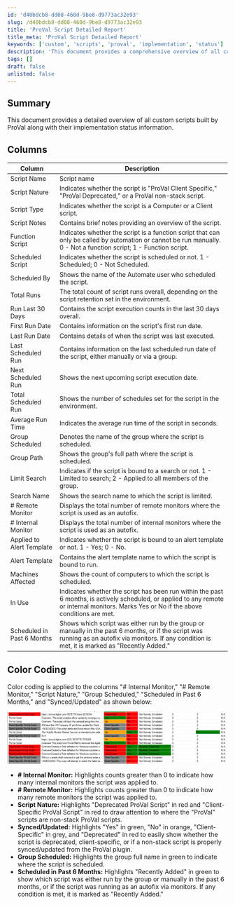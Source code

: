 ```yaml
---
id: 'd40bdcb8-dd08-460d-9be8-d9773ac32e93'
slug: /d40bdcb8-dd08-460d-9be8-d9773ac32e93
title: 'ProVal Script Detailed Report'
title_meta: 'ProVal Script Detailed Report'
keywords: ['custom', 'scripts', 'proval', 'implementation', 'status']
description: 'This document provides a comprehensive overview of all custom scripts built by ProVal, detailing their implementation status and various attributes, including execution counts, scheduling information, and color coding for easy identification of script characteristics.'
tags: []
draft: false
unlisted: false
---
```


## Summary

This document provides a detailed overview of all custom scripts built by ProVal along with their implementation status information.

## Columns

| Column                    | Description                                                                                                                                                        |
|--------------------------|--------------------------------------------------------------------------------------------------------------------------------------------------------------------|
| Script Name               | Script name                                                                                                                                                       |
| Script Nature            | Indicates whether the script is "ProVal Client Specific," "ProVal Deprecated," or a ProVal non-stack script.                                                      |
| Script Type               | Indicates whether the script is a Computer or a Client script.                                                                                                |
| Script Notes             | Contains brief notes providing an overview of the script.                                                                                                     |
| Function Script           | Indicates whether the script is a function script that can only be called by automation or cannot be run manually. 0 - Not a function script; 1 - Function script. |
| Scheduled Script          | Indicates whether the script is scheduled or not. 1 - Scheduled; 0 - Not Scheduled.                                                                          |
| Scheduled By             | Shows the name of the Automate user who scheduled the script.                                                                                                  |
| Total Runs               | The total count of script runs overall, depending on the script retention set in the environment.                                                              |
| Run Last 30 Days         | Contains the script execution counts in the last 30 days overall.                                                                                             |
| First Run Date           | Contains information on the script's first run date.                                                                                                          |
| Last Run Date            | Contains details of when the script was last executed.                                                                                                         |
| Last Scheduled Run       | Contains information on the last scheduled run date of the script, either manually or via a group.                                                              |
| Next Scheduled Run       | Shows the next upcoming script execution date.                                                                                                                |
| Total Scheduled Run      | Shows the number of schedules set for the script in the environment.                                                                                           |
| Average Run Time         | Indicates the average run time of the script in seconds.                                                                                                       |
| Group Scheduled           | Denotes the name of the group where the script is scheduled.                                                                                                   |
| Group Path               | Shows the group's full path where the script is scheduled.                                                                                                     |
| Limit Search             | Indicates if the script is bound to a search or not. 1 - Limited to search; 2 - Applied to all members of the group.                                          |
| Search Name              | Shows the search name to which the script is limited.                                                                                                          |
| # Remote Monitor         | Displays the total number of remote monitors where the script is used as an autofix.                                                                           |
| # Internal Monitor       | Displays the total number of internal monitors where the script is used as an autofix.                                                                         |
| Applied to Alert Template  | Indicates whether the script is bound to an alert template or not. 1 - Yes; 0 - No.                                                                          |
| Alert Template           | Contains the alert template name to which the script is bound to run.                                                                                          |
| Machines Affected        | Shows the count of computers to which the script is scheduled.                                                                                                 |
| In Use                   | Indicates whether the script has been run within the past 6 months, is actively scheduled, or applied to any remote or internal monitors. Marks Yes or No if the above conditions are met. |
| Scheduled in Past 6 Months | Shows which script was either run by the group or manually in the past 6 months, or if the script was running as an autofix via monitors. If any condition is met, it is marked as "Recently Added." |

## Color Coding

Color coding is applied to the columns "# Internal Monitor," "# Remote Monitor," "Script Nature," "Group Scheduled," "Scheduled in Past 6 Months," and "Synced/Updated" as shown below:

![Color Coding](../../../static/img/docs/d40bdcb8-dd08-460d-9be8-d9773ac32e93/image_1.webp)

- **# Internal Monitor:** Highlights counts greater than 0 to indicate how many internal monitors the script was applied to.
- **# Remote Monitor:** Highlights counts greater than 0 to indicate how many remote monitors the script was applied to.
- **Script Nature:** Highlights "Deprecated ProVal Script" in red and "Client-Specific ProVal Script" in red to draw attention to where the "ProVal" scripts are non-stack ProVal scripts.
- **Synced/Updated:** Highlights "Yes" in green, "No" in orange, "Client-Specific" in grey, and "Deprecated" in red to easily show whether the script is deprecated, client-specific, or if a non-stack script is properly synced/updated from the ProVal plugin.
- **Group Scheduled:** Highlights the group full name in green to indicate where the script is scheduled.
- **Scheduled in Past 6 Months:** Highlights "Recently Added" in green to show which script was either run by the group or manually in the past 6 months, or if the script was running as an autofix via monitors. If any condition is met, it is marked as "Recently Added."
